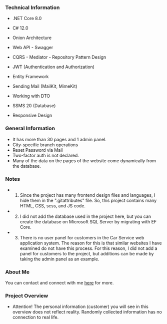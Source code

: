 ### Technical Information

- .NET Core 8.0
- C# 12.0
- Onion Architecture
- Web API - Swagger
- CQRS - Mediator - Repository Pattern Design
- JWT (Authentication and Authorization)
- Entity Framework
- Sending Mail (MailKit, MimeKit)
- Working with DTO
- SSMS 20 (Database)

- Responsive Design

### General Information

- It has more than 30 pages and 1 admin panel.
- City-specific branch operations
- Reset Password via Mail
- Two-factor auth is not declared.
- Many of the data on the pages of the website come dynamically from the database.

### Notes
- 1) Since the project has many frontend design files and languages, I hide them in the ".gitattributes" file. So, this project contains many HTML, CSS, scss, and JS code.
- 2) I did not add the database used in the project here, but you can create the database on Microsoft SQL Server by migrating with EF Core.
- 3) There is no user panel for customers in the Car Service web application system. The reason for this is that similar websites I have examined do not have this process. For this reason, I did not add a panel for customers to the project, but additions can be made by taking the admin panel as an example.

### About Me

You can contact and connect with me [here](https://www.linkedin.com/in/alicansariboga/) for more.

### Project Overview

- Attention!
  The personal information (customer) you will see in this overview does not reflect reality. Randomly collected information has no connection to real life.
